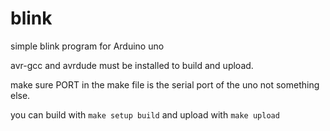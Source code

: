 # blink
simple blink program for Arduino uno

avr-gcc and avrdude must be installed to build and upload.

make sure PORT in the make file is the serial port of the uno not something else.

you can build with `make setup build` and upload with `make upload`
